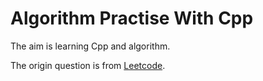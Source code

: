 # Algorithm Practise With Cpp

The aim is learning Cpp and algorithm.

The origin question is from [Leetcode](https://leetcode.com/problemset/algorithms/).


